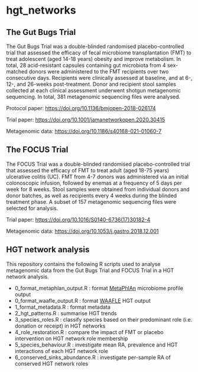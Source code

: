 # hgt_networks

## The Gut Bugs Trial

The Gut Bugs Trial was a double-blinded randomised placebo-controlled trial that assessed the efficacy of fecal microbiome transplantation (FMT) to treat adolescent (aged 14-18 years) obesity and improve metabolism. In total, 28 acid-resistant capsules containing gut microbiota from 4 sex-matched donors were administered to the FMT recipients over two consecutive days. Recipients were clinically assessed at baseline, and at 6-, 12-, and 26-weeks post-treatment. Donor and recipient stool samples collected at each clinical assessment underwent shotgun metagenomic sequencing. In total, 381 metagenomic sequencing files were analysed.

Protocol paper: https://doi.org/10.1136/bmjopen-2018-026174

Trial paper: https://doi.org/10.1001/jamanetworkopen.2020.30415

Metagenomic data: https://doi.org/10.1186/s40168-021-01060-7

## The FOCUS Trial

The FOCUS Trial was a double-blinded randomised placebo-controlled trial that assessed the efficacy of FMT to treat adult (aged 18-75 years) ulcerative colitis (UC). FMT from 4-7 donors was administered via an initial colonoscopic infusion, followed by enemas at a frequency of 5 days per week for 8 weeks. Stool samples were obtained from individual donors and donor batches, as well as recipients every 4 weeks during the blinded treatment phase. A subset of 157 metagenomic sequencing files were selected for analysis.

Trial paper: https://doi.org/10.1016/S0140-6736(17)30182-4

Metagenomic data: https://doi.org/10.1053/j.gastro.2018.12.001

## HGT network analysis

This repository contains the following R scripts used to analyse metagenomic data from the Gut Bugs Trial and FOCUS Trial in a HGT network analysis.

- 0_format_metaphlan_output.R : format [MetaPhlAn](https://github.com/biobakery/MetaPhlAn) microbiome profile output
- 0_format_waafle_output.R : format [WAAFLE](https://github.com/biobakery/waafle) HGT output
- 1_format_metadata.R : format metadata
- 2_hgt_patterns.R : summarise HGT trends
- 3_species_roles.R : classify species based on their predominant role (i.e. donation or receipt) in HGT networks
- 4_role_restoration.R : compare the impact of FMT or placebo intervention on HGT network role membership
- 5_species_behaviour.R : investigate mean RA, prevalence and HGT interactions of each HGT network role
- 6_conserved_sinks_abundance.R : investigate per-sample RA of conserved HGT network roles
